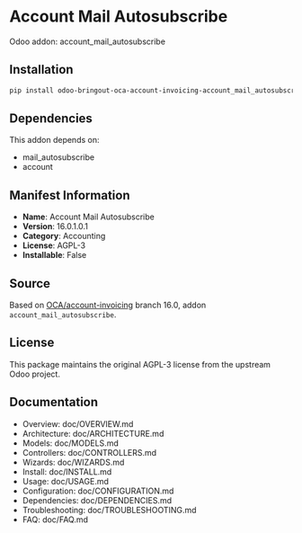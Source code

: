 # Account Mail Autosubscribe

Odoo addon: account_mail_autosubscribe

## Installation

```bash
pip install odoo-bringout-oca-account-invoicing-account_mail_autosubscribe
```

## Dependencies

This addon depends on:
- mail_autosubscribe
- account

## Manifest Information

- **Name**: Account Mail Autosubscribe
- **Version**: 16.0.1.0.1
- **Category**: Accounting
- **License**: AGPL-3
- **Installable**: False

## Source

Based on [OCA/account-invoicing](https://github.com/OCA/account-invoicing) branch 16.0, addon `account_mail_autosubscribe`.

## License

This package maintains the original AGPL-3 license from the upstream Odoo project.

## Documentation

- Overview: doc/OVERVIEW.md
- Architecture: doc/ARCHITECTURE.md
- Models: doc/MODELS.md
- Controllers: doc/CONTROLLERS.md
- Wizards: doc/WIZARDS.md
- Install: doc/INSTALL.md
- Usage: doc/USAGE.md
- Configuration: doc/CONFIGURATION.md
- Dependencies: doc/DEPENDENCIES.md
- Troubleshooting: doc/TROUBLESHOOTING.md
- FAQ: doc/FAQ.md
